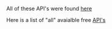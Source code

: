 All of these API's were found [here](https://apipheny.io/free-api/)


Here is a list of "all" avaialble free [API's](https://api.publicapis.org/entries)
